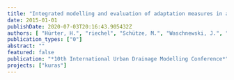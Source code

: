```yaml
---
title: "Integrated modelling and evaluation of adaptation measures in a metropolitan wastewater system"
date: 2015-01-01
publishDate: 2020-07-03T20:16:43.905432Z
authors: [ "Hürter, H.", "riechel", "Schütze, M.", "Waschnewski, J.", "Schmitt, T. G.", "stapf", "Philippon, V.", "Pawlowsky-Reusing, E." ]
publication_types: ["0"]
abstract: ""
featured: false
publication: "*10th International Urban Drainage Modelling Conference*"
projects: ["kuras"]
---
```


